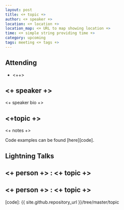 ```yaml
---
layout: post
title: <+ topic +>
author: <+ speaker +>
location: <+ location +>
location_map: <+ URL to map showing location +>
time: <+ simple string providing time +>
category: upcoming
tags: meeting <+ tags +>
---
```



## Attending

- <++>


## <+ speaker +>

<+ speaker bio +> 

## <+topic +>

<+ notes +>

Code examples can be found [here][code].

## Lightning Talks 

## <+ person +> : <+ topic +>

## <+ person +> : <+ topic +>


[code]: {{ site.github.repository_url }}/tree/master/topic
